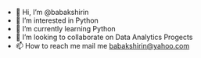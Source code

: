 - 👋 Hi, I’m @babakshirin
- 👀 I’m interested in Python
- 🌱 I’m currently learning Python
- 💞️ I’m looking to collaborate on Data Analytics Progects
- 📫 How to reach me mail me babakshirin@yahoo.com

<!---
babakshirin/babakshirin is a ✨ special ✨ repository because its `README.md` (this file) appears on your GitHub profile.
You can click the Preview link to take a look at your changes.
--->
